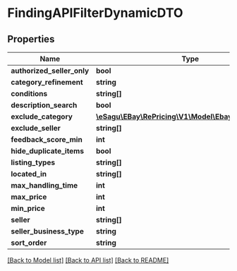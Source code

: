 # FindingAPIFilterDynamicDTO

## Properties
Name | Type | Description | Notes
------------ | ------------- | ------------- | -------------
**authorized_seller_only** | **bool** |  | [optional] 
**category_refinement** | **string** |  | [optional] 
**conditions** | **string[]** |  | [optional] 
**description_search** | **bool** |  | [optional] 
**exclude_category** | [**\eSagu\EBay\RePricing\V1\Model\EbayCategoryDTO[]**](EbayCategoryDTO.md) |  | [optional] 
**exclude_seller** | **string[]** |  | [optional] 
**feedback_score_min** | **int** |  | [optional] 
**hide_duplicate_items** | **bool** |  | [optional] 
**listing_types** | **string[]** |  | [optional] 
**located_in** | **string[]** |  | [optional] 
**max_handling_time** | **int** |  | [optional] 
**max_price** | **int** |  | [optional] 
**min_price** | **int** |  | [optional] 
**seller** | **string[]** |  | [optional] 
**seller_business_type** | **string** |  | [optional] 
**sort_order** | **string** |  | [optional] 

[[Back to Model list]](../README.md#documentation-for-models) [[Back to API list]](../README.md#documentation-for-api-endpoints) [[Back to README]](../README.md)


